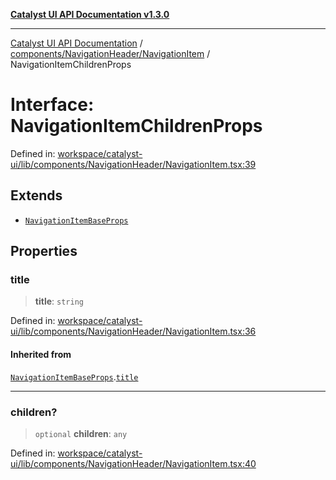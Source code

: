 [**Catalyst UI API Documentation v1.3.0**](../../../../README.md)

---

[Catalyst UI API Documentation](../../../../README.md) / [components/NavigationHeader/NavigationItem](../README.md) / NavigationItemChildrenProps

# Interface: NavigationItemChildrenProps

Defined in: [workspace/catalyst-ui/lib/components/NavigationHeader/NavigationItem.tsx:39](https://github.com/TheBranchDriftCatalyst/catalyst-ui/blob/main/lib/components/NavigationHeader/NavigationItem.tsx#L39)

## Extends

- [`NavigationItemBaseProps`](NavigationItemBaseProps.md)

## Properties

### title

> **title**: `string`

Defined in: [workspace/catalyst-ui/lib/components/NavigationHeader/NavigationItem.tsx:36](https://github.com/TheBranchDriftCatalyst/catalyst-ui/blob/main/lib/components/NavigationHeader/NavigationItem.tsx#L36)

#### Inherited from

[`NavigationItemBaseProps`](NavigationItemBaseProps.md).[`title`](NavigationItemBaseProps.md#title)

---

### children?

> `optional` **children**: `any`

Defined in: [workspace/catalyst-ui/lib/components/NavigationHeader/NavigationItem.tsx:40](https://github.com/TheBranchDriftCatalyst/catalyst-ui/blob/main/lib/components/NavigationHeader/NavigationItem.tsx#L40)
